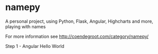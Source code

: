 # namepy
A personal project, using Python, Flask, Angular, Highcharts and more, playing with names

For more information see http://coendegroot.com/category/namepy/

Step 1 - Angular Hello World